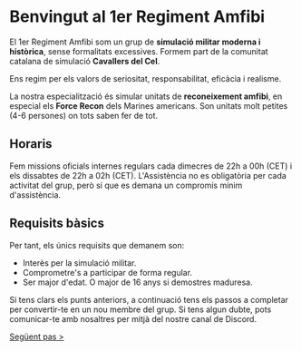 # **Benvingut al 1er Regiment Amfibi**

El 1er Regiment Amfibi som un grup de **simulació militar moderna i històrica**, sense formalitats excessives. Formem part de la comunitat catalana de simulació **Cavallers del Cel**.

Ens regim per els valors de seriositat, responsabilitat, eficàcia i realisme.

La nostra especialització és simular unitats de **reconeixement amfibi**, en especial els **Force Recon** dels Marines americans. Son unitats molt petites (4-6 persones) on tots saben fer de tot.

## Horaris

Fem missions oficials internes regulars cada dimecres de 22h a 00h (CET) i els dissabtes de 22h a 02h (CET). L'Assistència no es obligatòria per cada activitat del grup, però sí que es demana un compromís mínim d'assistència.

## Requisits bàsics

Per tant, els únics requisits que demanem son:

* Interès per la simulació militar.
* Comprometre's a participar de forma regular.
* Ser major d'edat. O major de 16 anys si demostres maduresa.

Si tens clars els punts anteriors, a continuació tens els passos a completar per convertir-te en un nou membre del grup. Si tens algun dubte, pots comunicar-te amb nosaltres per mitjà del nostre canal de Discord.

[Següent pas >](http://arma.cavallersdelcel.cat/gn/pas1)
